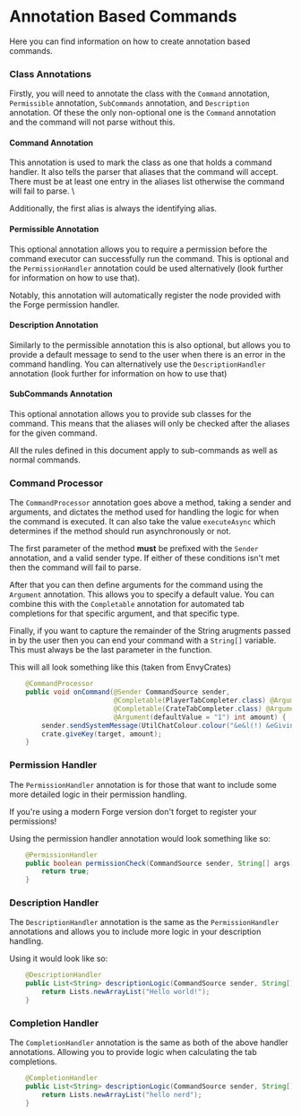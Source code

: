 # Annotation Based Commands

Here you can find information on how to create annotation based commands.

### Class Annotations

Firstly, you will need to annotate the class with the `Command` annotation, `Permissible` annotation, `SubCommands` annotation, and `Description` annotation. Of these the only non-optional one is the `Command` annotation and the command will not parse without this.

#### Command Annotation

This annotation is used to mark the class as one that holds a command handler. It also tells the parser that aliases that the command will accept. There must be at least one entry in the aliases list otherwise the command will fail to parse. \


Additionally, the first alias is always the identifying alias.

#### Permissible Annotation

This optional annotation allows you to require a permission before the command executor can successfully run the command. This is optional and the `PermissionHandler` annotation could be used alternatively (look further for information on how to use that).

Notably, this annotation will automatically register the node provided with the Forge permission handler.

#### Description Annotation

Similarly to the permissible annotation this is also optional, but allows you to provide a default message to send to the user when there is an error in the command handling. You can alternatively use the `DescriptionHandler` annotation (look further for information on how to use that)

#### SubCommands Annotation

This optional annotation allows you to provide sub classes for the command. This means that the aliases will only be checked after the aliases for the given command.&#x20;

All the rules defined in this document apply to sub-commands as well as normal commands.

### Command Processor

The `CommandProcessor` annotation goes above a method, taking a sender and arguments, and dictates the method used for handling the logic for when the command is executed. It can also take the value `executeAsync` which determines if the method should run asynchronously or not.

The first parameter of the method **must** be prefixed with the `Sender` annotation, and a valid sender type. If either of these conditions isn't met then the command will fail to parse.

After that you can then define arguments for the command using the `Argument` annotation. This allows you to specify a default value. You can combine this with the `Completable` annotation for automated tab completions for that specific argument, and that specific type.

Finally, if you want to capture the remainder of the String arugments passed in by the user then you can end your command with a `String[]` variable. This must always be the last parameter in the function.

This will all look something like this (taken from EnvyCrates)

```java
    @CommandProcessor
    public void onCommand(@Sender CommandSource sender,
                          @Completable(PlayerTabCompleter.class) @Argument ForgeEnvyPlayer target,
                          @Completable(CrateTabCompleter.class) @Argument CrateType crate,
                          @Argument(defaultValue = "1") int amount) {
        sender.sendSystemMessage(UtilChatColour.colour("&e&l(!) &eGiving keys"));
        crate.giveKey(target, amount);
    }
```

### Permission Handler

The `PermissionHandler` annotation is for those that want to include some more detailed logic in their permission handling.&#x20;

If you're using a modern Forge version don't forget to register your permissions!

Using the permission handler annotation would look something like so:

```java
    @PermissionHandler
    public boolean permissionCheck(CommandSource sender, String[] args) {
        return true;
    }
```

### Description Handler

The `DescriptionHandler` annotation is the same as the `PermissionHandler` annotations and allows you to include more logic in your description handling.

Using it would look like so:

```java
    @DescriptionHandler
    public List<String> descriptionLogic(CommandSource sender, String[] args) {
        return Lists.newArrayList("Hello world!");
    }
```

### Completion Handler

The `CompletionHandler` annotation is the same as both of the above handler annotations. Allowing you to provide logic when calculating the tab completions.

```java
    @CompletionHandler
    public List<String> descriptionLogic(CommandSource sender, String[] args) {
        return Lists.newArrayList("hello nerd");
    }
```
